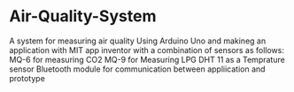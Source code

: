# Air-Quality-System
A system for measuring air quality
Using Arduino Uno and makineg an application with MIT app inventor with a combination of sensors as follows:
MQ-6 for measuring CO2
MQ-9 for Measuring LPG
DHT 11 as a Temprature sensor
Bluetooth module for communication between appliication and prototype
